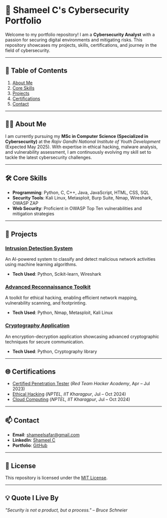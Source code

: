 # 🚀 Shameel C's Cybersecurity Portfolio

Welcome to my portfolio repository! I am a **Cybersecurity Analyst** with a passion for securing digital environments and mitigating risks. This repository showcases my projects, skills, certifications, and journey in the field of cybersecurity.

---

## 📌 Table of Contents
1. [About Me](#about-me)
2. [Core Skills](#core-skills)
3. [Projects](#projects)
4. [Certifications](#certifications)
5. [Contact](#contact)

---

## 🧑‍💻 About Me
I am currently pursuing my **MSc in Computer Science (Specialized in Cybersecurity)** at the *Rajiv Gandhi National Institute of Youth Development* (Expected May 2025). With expertise in ethical hacking, malware analysis, and vulnerability assessment, I am continuously evolving my skill set to tackle the latest cybersecurity challenges.

---

## 🛠️ Core Skills
- **Programming**: Python, C, C++, Java, JavaScript, HTML, CSS, SQL
- **Security Tools**: Kali Linux, Metasploit, Burp Suite, Nmap, Wireshark, OWASP ZAP
- **Web Security**: Proficient in OWASP Top Ten vulnerabilities and mitigation strategies

---

## 🚀 Projects

### [Intrusion Detection System](https://github.com/ShameelC/intrusion-detection-system)
An AI-powered system to classify and detect malicious network activities using machine learning algorithms.
- **Tech Used**: Python, Scikit-learn, Wireshark

### [Advanced Reconnaissance Toolkit](https://github.com/ShameelC/advanced-recon-toolkit)
A toolkit for ethical hacking, enabling efficient network mapping, vulnerability scanning, and footprinting.
- **Tech Used**: Python, Nmap, Metasploit, Kali Linux

### [Cryptography Application](https://github.com/ShameelC/EncryptionTool-DES-and-AES)
An encryption-decryption application showcasing advanced cryptographic techniques for secure communication.
- **Tech Used**: Python, Cryptography library

---

## 🌐 Certifications
- [Certified Penetration Tester](https://drive.google.com/drive/u/0/folders/1camKCLKW6XOlbhvd-fTkvHosUJApTMAe) (*Red Team Hacker Academy*, Apr – Jul 2023)
- [Ethical Hacking](https://drive.google.com/drive/u/0/folders/1camKCLKW6XOlbhvd-fTkvHosUJApTMAe) (*NPTEL, IIT Kharagpur*, Jul – Oct 2024)
- [Cloud Computing](https://drive.google.com/drive/u/0/folders/1camKCLKW6XOlbhvd-fTkvHosUJApTMAe) (*NPTEL, IIT Kharagpur*, Jul – Oct 2024)

---

## 📫 Contact
- **Email**: [shameelsafar@gmail.com](mailto:shameelsafar@gmail.com)
- **LinkedIn**: [Shameel C](https://www.linkedin.com/in/shameel-c-17710325b)
- **Portfolio**: [GitHub](https://github.com/ShameelC)

---

## 📄 License
This repository is licensed under the [MIT License](https://opensource.org/licenses/MIT).

---

## 💡 Quote I Live By
*"Security is not a product, but a process." – Bruce Schneier*
